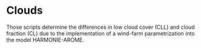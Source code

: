 # Clouds
Those scripts determine the differences in low cloud cover (CLL) and cloud fraction (CL) due to the implementation of a wind-farm parametrization into the model HARMONIE-AROME.
